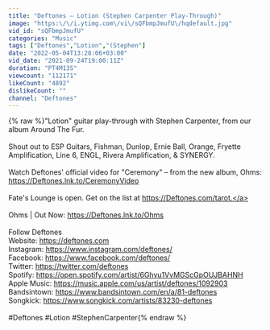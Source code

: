 ```yaml
---
title: "Deftones – Lotion (Stephen Carpenter Play-Through)"
image: "https:\/\/i.ytimg.com\/vi\/sQFbmpJmufU\/hqdefault.jpg"
vid_id: "sQFbmpJmufU"
categories: "Music"
tags: ["Deftones","Lotion","(Stephen"]
date: "2022-05-04T13:28:06+03:00"
vid_date: "2021-09-24T19:00:11Z"
duration: "PT4M13S"
viewcount: "112171"
likeCount: "4892"
dislikeCount: ""
channel: "Deftones"
---
```

{% raw %}&quot;Lotion&quot; guitar play-through with Stephen Carpenter, from our album Around The Fur.<br /><br />Shout out to ESP Guitars, Fishman, Dunlop, Ernie Ball, Orange, Fryette Amplification, Line 6, ENGL, Rivera Amplification, &amp; SYNERGY.<br /><br />Watch Deftones' official video for &quot;Ceremony&quot; – from the new album, Ohms: <a rel="nofollow" target="blank" href="https://Deftones.lnk.to/CeremonyVideo">https://Deftones.lnk.to/CeremonyVideo</a><br /><br />Fate's Lounge is open. Get on the list at <a rel="nofollow" target="blank" href="https://Deftones.com/tarot.">https://Deftones.com/tarot.</a><br /><br />Ohms | Out Now: <a rel="nofollow" target="blank" href="https://Deftones.lnk.to/Ohms">https://Deftones.lnk.to/Ohms</a><br /><br />Follow Deftones<br />Website: <a rel="nofollow" target="blank" href="https://deftones.com">https://deftones.com</a><br />Instagram: <a rel="nofollow" target="blank" href="https://www.instagram.com/deftones/">https://www.instagram.com/deftones/</a>  <br />Facebook: <a rel="nofollow" target="blank" href="https://www.facebook.com/deftones/">https://www.facebook.com/deftones/</a>  <br />Twitter: <a rel="nofollow" target="blank" href="https://twitter.com/deftones">https://twitter.com/deftones</a>  <br />Spotify: <a rel="nofollow" target="blank" href="https://open.spotify.com/artist/6Ghvu1VvMGScGpOUJBAHNH">https://open.spotify.com/artist/6Ghvu1VvMGScGpOUJBAHNH</a>  <br />Apple Music: <a rel="nofollow" target="blank" href="https://music.apple.com/us/artist/deftones/1092903">https://music.apple.com/us/artist/deftones/1092903</a>  <br />Bandsintown: <a rel="nofollow" target="blank" href="https://www.bandsintown.com/en/a/81-deftones">https://www.bandsintown.com/en/a/81-deftones</a>  <br />Songkick: <a rel="nofollow" target="blank" href="https://www.songkick.com/artists/83230-deftones">https://www.songkick.com/artists/83230-deftones</a> <br /><br />#Deftones #Lotion #StephenCarpenter{% endraw %}
